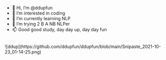 - 👋 Hi, I’m @ddupfun
- 👀 I’m interested in coding
- 🌱 I’m currently learning NLP
- 💞️ I’m trying 2 B A NB NLPer
- 📫 Good good study, day day up, day day fun <br>
<br>
![ddup](https://github.com/ddupfun/ddupfun/blob/main/Snipaste_2021-10-23_01-14-25.png)
<!---
ddupfun/ddupfun is a ✨ special ✨ repository because its `README.md` (this file) appears on your GitHub profile.
You can click the Preview link to take a look at your changes.
--->
